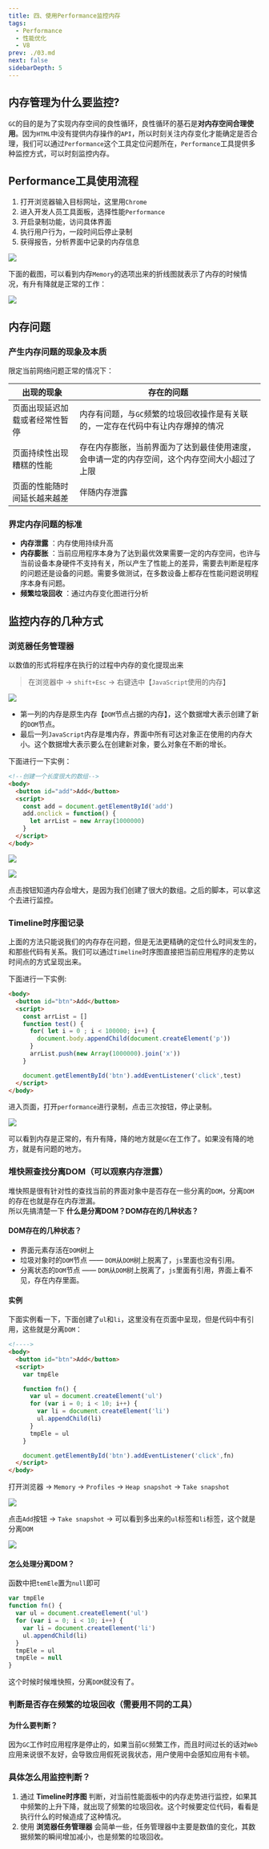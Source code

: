 ```yaml
---
title: 四、使用Performance监控内存
tags: 
  - Performance
  - 性能优化
  - V8
prev: ./03.md
next: false
sidebarDepth: 5
---
```

## 内存管理为什么要监控?
`GC`的目的是为了实现内存空间的良性循环，良性循环的基石是**对内存空间合理使用**。因为`HTML`中没有提供内存操作的`API`，所以时刻关注内存变化才能确定是否合理，我们可以通过`Performance`这个工具定位问题所在，`Performance`工具提供多种监控方式，可以时刻监控内存。

## Performance工具使用流程
1. 打开浏览器输入目标网址，这里用`Chrome`
2. 进入开发人员工具面板，选择性能`Performance`
3. 开启录制功能，访问具体界面
4. 执行用户行为，一段时间后停止录制
5. 获得报告，分析界面中记录的内存信息

![](https://p3-juejin.byteimg.com/tos-cn-i-k3u1fbpfcp/620ba8132566471d977d8891308d543c~tplv-k3u1fbpfcp-watermark.image)

下面的截图，可以看到内存`Memory`的选项出来的折线图就表示了内存的时候情况，有升有降就是正常的工作：

![](https://p1-juejin.byteimg.com/tos-cn-i-k3u1fbpfcp/949ec116654444a9934436527cb24588~tplv-k3u1fbpfcp-watermark.image)

## 内存问题
### 产生内存问题的现象及本质
限定当前网络问题正常的情况下：

出现的现象 | 存在的问题
---|---
页面出现延迟加载或者经常性暂停 | 内存有问题，与`GC`频繁的垃圾回收操作是有关联的，一定存在代码中有让内存爆掉的情况
页面持续性出现糟糕的性能 | 存在内存膨胀，当前界面为了达到最佳使用速度，会申请一定的内存空间，这个内存空间大小超过了上限
页面的性能随时间延长越来越差 | 伴随内存泄露

### 界定内存问题的标准
- **内存泄露** ：内存使用持续升高
- **内存膨胀** ：当前应用程序本身为了达到最优效果需要一定的内存空间，也许与当前设备本身硬件不支持有关，所以产生了性能上的差异，需要去判断是程序的问题还是设备的问题。需要多做测试，在多数设备上都存在性能问题说明程序本身有问题。
- **频繁垃圾回收** ：通过内存变化图进行分析

## 监控内存的几种方式
### 浏览器任务管理器
以数值的形式将程序在执行的过程中内存的变化提现出来

> 在浏览器中 -> `shift+Esc` -> 右键选中【`JavaScript`使用的内存】

![](https://p9-juejin.byteimg.com/tos-cn-i-k3u1fbpfcp/9d490fb46f3f4d85b683b1b32a3f1e92~tplv-k3u1fbpfcp-watermark.image)

- 第一列的内存是原生内存【`DOM`节点占据的内存】，这个数据增大表示创建了新的`DOM`节点。
- 最后一列`JavaScript`内存是堆内存，界面中所有可达对象正在使用的内存大小。这个数据增大表示要么在创建新对象，要么对象在不断的增长。

下面进行一下实例：
```html
<!--创建一个长度很大的数组-->
<body>
  <button id="add">Add</button>
  <script>
    const add = document.getElementById('add')
    add.onclick = function() {
      let arrList = new Array(1000000)
    }
  </script>
</body>
```
![](https://p9-juejin.byteimg.com/tos-cn-i-k3u1fbpfcp/42b4a74e3a5e4fb1b97d5d1f76dd7262~tplv-k3u1fbpfcp-watermark.image)

![](https://p9-juejin.byteimg.com/tos-cn-i-k3u1fbpfcp/e44592e7cd2449fab456db2fdf354ff2~tplv-k3u1fbpfcp-watermark.image)

点击按钮知道内存会增大，是因为我们创建了很大的数组。之后的脚本，可以拿这个去进行监控。

### Timeline时序图记录
上面的方法只能说我们的内存存在问题，但是无法更精确的定位什么时间发生的，和那些代码有关系。我们可以通过`Timeline`时序图直接把当前应用程序的走势以时间点的方式呈现出来。

下面进行一下实例:
```html
<body>
  <button id="btn">Add</button>
  <script>
    const arrList = []
    function test() {
      for( let i = 0 ; i < 100000; i++) {
        document.body.appendChild(document.createElement('p'))
      }
      arrList.push(new Array(1000000).join('x'))
    }

    document.getElementById('btn').addEventListener('click',test)
  </script>
</body>
```
进入页面，打开`performance`进行录制，点击三次按钮，停止录制。

![](https://p3-juejin.byteimg.com/tos-cn-i-k3u1fbpfcp/eee944b9e8e94828bbcd6a72701d313b~tplv-k3u1fbpfcp-watermark.image)

可以看到内存是正常的，有升有降，降的地方就是`GC`在工作了。如果没有降的地方，就是有问题的地方。

### 堆快照查找分离DOM（可以观察内存泄露）
堆快照是很有针对性的查找当前的界面对象中是否存在一些分离的`DOM`，分离`DOM`的存在也就是存在内存泄漏。  
所以先搞清楚一下 **什么是分离DOM？DOM存在的几种状态？**

#### DOM存在的几种状态？
- 界面元素存活在`DOM`树上
- 垃圾对象时的`DOM`节点 —— `DOM`从`DOM`树上脱离了，`js`里面也没有引用。
- 分离状态的`DOM`节点 —— `DOM`从`DOM`树上脱离了，`js`里面有引用，界面上看不见，存在内存里面。

#### 实例
下面实例看一下，下面创建了`ul`和`li`，这里没有在页面中呈现，但是代码中有引用，这些就是分离`DOM`：
```html
<!---->
<body>
  <button id="btn">Add</button>
  <script>
    var tmpEle

    function fn() {
      var ul = document.createElement('ul')
      for (var i = 0; i < 10; i++) {
        var li = document.createElement('li')
        ul.appendChild(li)
      }
      tmpEle = ul
    }

    document.getElementById('btn').addEventListener('click',fn)
  </script>
</body>
```
打开浏览器 -> `Memory` -> `Profiles` -> `Heap snapshot` -> `Take snapshot`

![](https://p3-juejin.byteimg.com/tos-cn-i-k3u1fbpfcp/c459dd2f821e4a3a8ff36d4784678257~tplv-k3u1fbpfcp-watermark.image)

点击`Add`按钮 -> `Take snapshot` -> 可以看到多出来的`ul`标签和`li`标签，这个就是分离`DOM`

![](https://p6-juejin.byteimg.com/tos-cn-i-k3u1fbpfcp/3effafebfd1e490890ddb46c4ed3b453~tplv-k3u1fbpfcp-watermark.image)

#### 怎么处理分离DOM？

函数中把`temEle`置为`null`即可

```js
var tmpEle
function fn() {
  var ul = document.createElement('ul')
  for (var i = 0; i < 10; i++) {
    var li = document.createElement('li')
    ul.appendChild(li)
  }
  tmpEle = ul
  tmpEle = null
}
```
这个时候时候堆快照，分离`DOM`就没有了。

### 判断是否存在频繁的垃圾回收（需要用不同的工具）
#### 为什么要判断？
因为`GC`工作时应用程序是停止的，如果当前`GC`频繁工作，而且时间过长的话对`Web`应用来说很不友好，会导致应用假死说我状态，用户使用中会感知应用有卡顿。

### 具体怎么用监控判断？
1. 通过 **Timeline时序图** 判断，对当前性能面板中的内存走势进行监控，如果其中频繁的上升下降，就出现了频繁的垃圾回收。这个时候要定位代码，看看是执行什么的时候造成了这种情况。
2. 使用 **浏览器任务管理器** 会简单一些，任务管理器中主要是数值的变化，其数据频繁的瞬间增加减小，也是频繁的垃圾回收。

